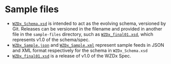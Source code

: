 # Sample files
* [`WZDx_Schema.xsd`](./WZDx_Schema.md) is intended to act as the evolving schema, versioned by Git. Releases can be versioned in the filename and provided in another file in the `sample-files` directory, such as [`WZDx_final01.xsd`](./WZDx_final01.md), which represents v1.0 of the schema/spec.
* [`WZDx_Sample.json`](./WZDx_Sample.json) and [`WZDx_Sample.xml`](./WZDx_Sample.xml) represent sample feeds in JSON and XML format respectively for the schema in `WZDx_Schema.xsd`
* [`WZDx_final01.xsd`](./WZDx_final01.md) is a release of v1.0 of the WZDx Spec.
